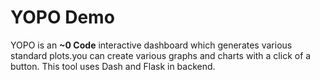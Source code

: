 # YOPO Demo

YOPO is an **~0 Code** interactive dashboard which generates various standard plots.you can create various graphs and charts with a click of a button. This tool uses Dash and Flask in backend.
